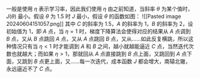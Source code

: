 一般是使用 $\eta$ 表示学习率，因此我们使用 $\eta$
由之前知道，当斜率 $\theta$ 为某个值时，$J(\theta)$ 最小。假设 $\theta$ 为 1.5 时 $J$ 最小，假设 $\theta$ 的函数如图：
![[Pasted image 20240604151057.png]]
其中 $C$ 的斜率为 1.5，$A$ 的斜率为 1，$B$ 的斜率为 2，设初始值为 1，即 $A$ 点，当 $\eta=1$ 时，梯度下降算法会使得对应的结果从 $A$ 点调到 $B$ 点，又从 $B$ 点跳回 $A$ 点，又从 $A$ 点跳回 $B$ 点，又从……如此反复横跳，所以这种情况只有当 $\eta<1$ 时才能调到 $A$ 和 $B$ 之间，越小就越能逼近 $C$ 点，当然迭代次数也就越大；而如果 $\eta>1$，那就回从 $A$ 点直接跳到 $B$ 点上面，又跳回到 $A$ 点下面，又跳到 $B$ 点更上面，又……每一次迭代，成本函数 $J$ 都会增大，南辕北辙，永远逼近不了 $C$ 点。
